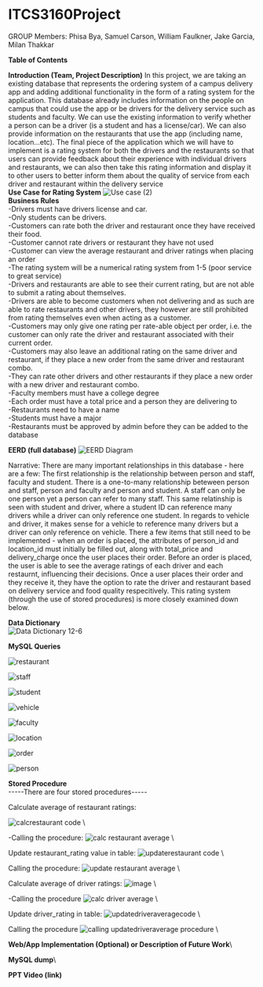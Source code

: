 # ITCS3160Project
GROUP Members: Phisa Bya, Samuel Carson, William Faulkner, Jake Garcia, Milan Thakkar

**Table of Contents**

**Introduction (Team, Project Description)**
In this project, we are taking an existing database that represents the ordering system of a campus delivery app and adding additional functionality in the form of a rating system for the application. This database already includes information on the people on campus that could use the app or be drivers for the delivery service such as students and faculty. We can use the existing information to verify whether a person can be a driver (is a student and has a license/car). We can also provide information on the restaurants that use the app (including name,  location...etc). The final piece of the application which we will have to implement is a rating system for both the drivers and the restaurants so that users can provide feedback about their experience with individual drivers and restaurants, we can also then take this rating information and display it to other users to better inform them about the quality of service from each driver and restaurant within the delivery service\
**Use Case for Rating System**
![Use case (2)](https://user-images.githubusercontent.com/46977818/99899190-57288080-2c75-11eb-9157-a4c3161c65be.jpg)\
**Business Rules** \
-Drivers must have drivers license and car.\
-Only students can be drivers.\
-Customers can rate both the driver and restaurant once they have received their food.\
-Customer cannot rate drivers or restaurant they have not used\
-Customer can view the average restaurant and driver ratings when placing an order\
-The rating system will be a numerical rating system from 1-5 (poor service to great service)\
-Drivers and restaurants are able to see their current rating, but are not able to submit a rating about themselves.\
-Drivers are able to become customers when not delivering and as such are able to rate restaurants and other drivers, they however are still prohibited from rating themselves even when acting as a customer.\
-Customers may only give one rating per rate-able object per order, i.e. the customer can only rate the driver and restaurant associated with their current order. \
-Customers may also leave an additional rating on the same driver and restaurant, if they place a new order from the same driver and restaurant combo.\
-They can rate other drivers and other restaurants if they place a new order with a new driver and restaurant combo. \
-Faculty members must have a college degree  \
-Each order must have a total price and a person they are delivering to\
-Restaurants need to have a name\
-Students must have a major\
-Restaurants must be approved by admin before they can be added to the database

**EERD (full database)** 
![EERD Diagram](https://user-images.githubusercontent.com/29802691/99917504-bc648c00-2cde-11eb-99d6-e77224df4052.png)

Narrative: There are many important relationships in this database - here are a few: The first relationship is the relationship between person and staff, faculty and student. There is a one-to-many relationship beteween person and staff, person and faculty and person and student. A staff can only be one person yet a person can refer to many staff. This same relatinship is seen with student and driver, where a student ID can reference many drivers while a driver can only reference one student. In regards to vehicle and driver, it makes sense for a vehicle to reference many drivers but a driver can only reference on vehicle. There a few items that still need to be implemented - when an order is placed, the attributes of person_id and location_id must initially be filled out, along with total_price and delivery_charge once the user places their order. Before an order is placed, the user is able to see the average ratings of each driver and each restaurnt, influencing their decisions. Once a user places their order and they receive it, they have the option to rate the driver and restaurant based on delivery service and food quality respecitively. This rating system (through the use of stored procedures) is more closely examined down below. 

**Data Dictionary**\
![Data Dictionary 12-6](https://user-images.githubusercontent.com/29802691/101307788-46037600-3816-11eb-8a5a-41a78f63a9c9.png)



**MySQL Queries**

![restaurant](https://user-images.githubusercontent.com/29802691/101308508-08075180-3818-11eb-8796-cffbc142d6ad.PNG)

![staff](https://user-images.githubusercontent.com/29802691/101308509-08075180-3818-11eb-91a3-b946bbdeed14.PNG)

![student](https://user-images.githubusercontent.com/29802691/101308510-08075180-3818-11eb-9435-bd2af59a00a4.PNG)

![vehicle](https://user-images.githubusercontent.com/29802691/101308513-08075180-3818-11eb-8c4c-b8b33e6a2ffd.PNG)

![faculty](https://user-images.githubusercontent.com/29802691/101308514-089fe800-3818-11eb-9a6e-71d0948eda21.PNG)

![location](https://user-images.githubusercontent.com/29802691/101308517-089fe800-3818-11eb-9760-9cad69b0ee55.PNG)

![order](https://user-images.githubusercontent.com/29802691/101308518-089fe800-3818-11eb-8449-3e64586cbe91.PNG)

![person](https://user-images.githubusercontent.com/29802691/101308519-089fe800-3818-11eb-9d4a-71c28ab877c0.PNG)

**Stored Procedure**\
-----There are four stored procedures-----

Calculate average of restaurant ratings:

![calcrestaurant code](https://user-images.githubusercontent.com/29802691/101305242-38e38880-3810-11eb-9478-1b2be25f7950.PNG) \

-Calling the procedure:
![calc restaurant average](https://user-images.githubusercontent.com/29802691/101304958-7eec1c80-380f-11eb-881a-8fc82693ace1.PNG) \

Update restaurant_rating value in table:
![updaterestaurant code](https://user-images.githubusercontent.com/29802691/101305266-4862d180-3810-11eb-8338-83b71e011c0d.PNG) \

Calling the procedure:
![update restaurant average](https://user-images.githubusercontent.com/29802691/101305005-9a572780-380f-11eb-8957-52453809548f.PNG) \

Calculate average of driver ratings:
![image](https://user-images.githubusercontent.com/29802691/101305999-d7241e00-3811-11eb-9ddc-bb82f50fc3f8.png) \

-Calling the procedure
![calc driver average](https://user-images.githubusercontent.com/29802691/101305659-29b10a80-3811-11eb-8124-e6e91832c950.PNG) \

Update driver_rating in table:
![updatedriveraveragecode](https://user-images.githubusercontent.com/29802691/101306058-f458ec80-3811-11eb-8b74-728b279f8073.PNG) \


Calling the procedure
![calling updatedriveraverage procedure](https://user-images.githubusercontent.com/29802691/101306282-7a753300-3812-11eb-848b-3ea8e22db341.PNG) \



**Web/App Implementation (Optional) or Description of Future Work**\

**MySQL dump**\


**PPT Video (link)**

